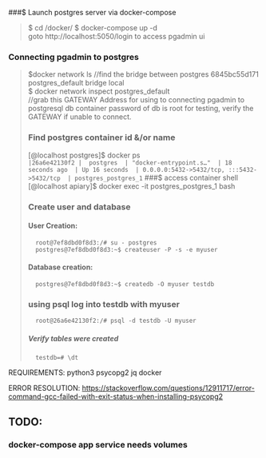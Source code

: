 ###$ Launch postgres server via docker-compose
> $ cd /docker/
> $ docker-compose up -d  
>  goto http://localhost:5050/login to access pgadmin ui  

### Connecting pgadmin to postgres
> $docker network ls  //find the bridge between postgres 
> 6845bc55d171   postgres_default   bridge    local  
> $ docker network inspect postgres_default  
> //grab this GATEWAY Address for using to connecting pgadmin to postgresql db container
> password of db is root for testing, verify the GATEWAY if unable to connect.
> ### Find postgres container id &/or name 
> [@localhost postgres]$ docker ps      
> ` |26a6e42130f2 |  postgres  | "docker-entrypoint.s…"  | 18 seconds ago  | Up 16 seconds  | 0.0.0.0:5432->5432/tcp, :::5432->5432/tcp  | postgres_postgres_1 `
> ###$ access container shell
>       [@localhost apiary]$ docker exec -it postgres_postgres_1 bash
> ### Create user and database
> #### User Creation:
>       root@7ef8dbd0f8d3:/# su - postgres
>       postgres@7ef8dbd0f8d3:~$ createuser -P -s -e myuser
> #### Database creation:
>       postgres@7ef8dbd0f8d3:~$ createdb -O myuser testdb
> ### using psql log into testdb with myuser
>       root@26a6e42130f2:/# psql -d testdb -U myuser
> ##### Verify tables were created
>       testdb=# \dt

REQUIREMENTS:
python3
psycopg2
jq
docker

ERROR RESOLUTION:
https://stackoverflow.com/questions/12911717/error-command-gcc-failed-with-exit-status-when-installing-psycopg2

## TODO:
   ### docker-compose app service needs volumes
   ### 
   ###